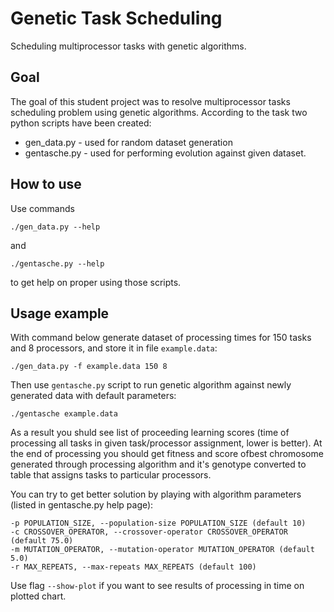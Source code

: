 Genetic Task Scheduling
=======================

Scheduling multiprocessor tasks with genetic algorithms.


## Goal

The goal of this student project was to resolve multiprocessor tasks scheduling problem using genetic algorithms. According to the task two python scripts have been created:

* gen_data.py - used for random dataset generation
* gentasche.py - used for performing evolution against given dataset.


## How to use

Use commands

    ./gen_data.py --help
    
and

    ./gentasche.py --help
    
to get help on proper using those scripts.


## Usage example

With command below generate dataset of processing times for 150 tasks and 8 processors,
and store it in file `example.data`:

    ./gen_data.py -f example.data 150 8

Then use `gentasche.py` script to run genetic algorithm against newly generated data
with default parameters:

    ./gentasche example.data

As a result you shuld see list of proceeding learning scores (time of processing
all tasks in given task/processor assignment, lower is better).
At the end of processing you should get fitness and score ofbest chromosome
generated through processing algorithm and it's genotype converted to table that
assigns tasks to particular processors.

You can try to get better solution by playing with algorithm parameters (listed
in gentasche.py help page):

    -p POPULATION_SIZE, --population-size POPULATION_SIZE (default 10)
    -c CROSSOVER_OPERATOR, --crossover-operator CROSSOVER_OPERATOR (default 75.0)
    -m MUTATION_OPERATOR, --mutation-operator MUTATION_OPERATOR (default 5.0)
    -r MAX_REPEATS, --max-repeats MAX_REPEATS (default 100)

Use flag `--show-plot` if you want to see results of processing in time on plotted chart.
